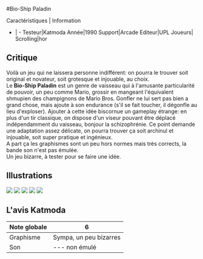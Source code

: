 #Bio-Ship Paladin

Caractéristiques | Information
- | -
Testeur|Katmoda
Année|1990
Support|Arcade
Editeur|UPL
Joueurs|
Scrolling|hor

## Critique
Voilà un jeu qui ne laissera personne indifférent: on pourra le trouver soit original et novateur, soit grotesque et injouable, au choix.<br/>Le <b>Bio-Ship Paladin</b> est un genre de vaisseau qui à l'amusante particularité de pouvoir, un peu comme Mario, grossir en mangeant l'équivalent shmupien des champignons de Mario Bros. Gonfler ne lui sert pas bien a grand chose, mais ajoute à son endurance (s'il se fait toucher, il dégonfle au lieu d'exploser). Ajouter à cette idée biscornue un gameplay étrange: en plus d'un tir classique, on dispose d'un viseur pouvant être déplacé indépendamment du vaisseau, bonjour la schizophrénie. Ce point demande une adaptation assez délicate, on pourra trouver ça soit archinul et injouable, soit super pratique et ingénieux.<br/>A part ça les graphismes sont un peu hors normes mais très corrects, la bande son n'est pas émulée.<br/>Un jeu bizarre, à tester pour se faire une idée.

## Illustrations
![](http://www.shmup.com/images/thumbs/bioship.jpg)
![](http://www.shmup.com/images/thumbs/bioship-2.jpg)
![](http://www.shmup.com/images/thumbs/)
![](http://www.shmup.com/images/thumbs/)
![](http://www.shmup.com/images/thumbs/)

## L'avis Katmoda
Note globale|6
-|-
Graphisme|Sympa, un peu bizarres
Son|--- non émulé
